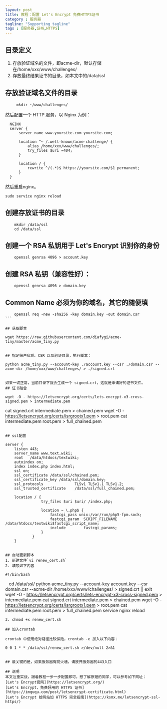 ```yaml
---
layout: post
title: 教程：配置 Let's Encrypt 免费HTTPS证书
category : 服务器
tagline: "Supporting tagline"
tags : [服务器,证书,HTTPS]
---
```


## 目录定义
1. 存放验证域名的文件，即acme-dir，默认存储在/home/xxx/www/challenges/
2. 存放最终结果证书的目录，如本文中的/data/ssl

## 存放验证域名文件的目录
```
     mkdir ~/www/challenges/
 ```    
然后配置一个 HTTP 服务，以 Nginx 为例：
  ```
    NGINX
    server {
        server_name www.yoursite.com yoursite.com;

        location ^~ /.well-known/acme-challenge/ {
            alias /home/xxx/www/challenges/;
            try_files $uri =404;
        }

        location / {
            rewrite ^/(.*)$ https://yoursite.com/$1 permanent;
        }
    }
 ```  
 
 然后重启nginx。
 
 ```    
 sudo service nginx reload
 ```
 
## 创建存放证书的目录

```
    mkdir /data/ssl
    cd /data/ssl
```

## 创建一个 RSA 私钥用于 Let's Encrypt 识别你的身份

```    
    openssl genrsa 4096 > account.key
```

## 创建 RSA 私钥（兼容性好）：

```
    openssl genrsa 4096 > domain.key
```

## Common Name 必须为你的域名，其它的随便填

```
    openssl req -new -sha256 -key domain.key -out domain.csr
```  

## 获取脚本

```
    wget https://raw.githubusercontent.com/diafygi/acme-tiny/master/acme_tiny.py
```

## 指定账户私钥、CSR 以及验证目录，执行脚本：

```
    python acme_tiny.py --account-key ./account.key --csr ./domain.csr --acme-dir /home/xxx/www/challenges/ > ./signed.crt
```

如果一切正常，当前目录下就会生成一个 signed.crt，这就是申请好的证书文件。
## 证书融合

```
    wget -O - https://letsencrypt.org/certs/lets-encrypt-x3-cross-signed.pem > intermediate.pem
cat signed.crt intermediate.pem > chained.pem
    wget -O - https://letsencrypt.org/certs/isrgrootx1.pem > root.pem
cat intermediate.pem root.pem > full_chained.pem
```

## ssl配置

```
    server {
        listen 443;
        server_name www.text.wiki;
        root   /data/htdocs/textwiki;
        autoindex on;
        index index.php index.html;
        ssl on;
        ssl_certificate /data/ssl/chained.pem;
        ssl_certificate_key /data/ssl/domain.key;
        ssl_protocols              TLSv1 TLSv1.1 TLSv1.2;
        ssl_trusted_certificate    /data/ssl/full_chained.pem;

        location / {
                    try_files $uri $uri/ /index.php;

                    location ~ \.php$ {
                        fastcgi_pass unix:/var/run/php5-fpm.sock;
                        fastcgi_param  SCRIPT_FILENAME /data/htdocs/textwiki$fastcgi_script_name;
                        include        fastcgi_params;
                    }
                }
        }
```

## 自动更新脚本
1. 新建文件`vi renew_cert.sh`
2. 填写如下内容

```
    #!/bin/bash
    cd /data/ssl/
    python acme_tiny.py --account-key account.key --csr domain.csr --acme-dir /home/xxx/www/challenges/ > signed.crt || exit
    wget -O - https://letsencrypt.org/certs/lets-encrypt-x3-cross-signed.pem > intermediate.pem
    cat signed.crt intermediate.pem > chained.pem
    wget -O - https://letsencrypt.org/certs/isrgrootx1.pem > root.pem
cat intermediate.pem root.pem > full_chained.pem
    service nginx reload
```
3. chmod +x renew_cert.sh

## 加入crontab

crontab 中使用绝对路径比较保险，crontab -e 加入以下内容：

```
    0 0 1 * * /data/ssl/renew_cert.sh >/dev/null 2>&1
```

## 最关键的是，如果服务器有防火墙，请放开服务器的443入口

## 说明
本文注重实战，跟着教程一步一步配置即可，想了解原理的同学，可以参考如下网址：
[Let's Encrypt官网](https://letsencrypt.org/)
[Let's Encrypt，免费好用的 HTTPS 证书](https://imququ.com/post/letsencrypt-certificate.html)
[Let's Encrypt 给网站加 HTTPS 完全指南](https://ksmx.me/letsencrypt-ssl-https/)